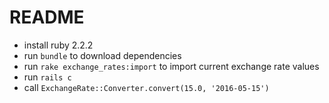 # README

* install ruby 2.2.2
* run ```bundle``` to download dependencies
* run ```rake exchange_rates:import``` to import current exchange rate values
* run ```rails c```
* call ```ExchangeRate::Converter.convert(15.0, '2016-05-15')```
